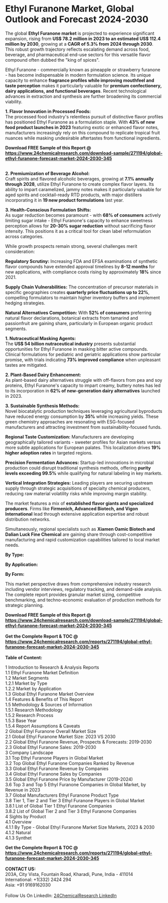 <h1>Ethyl Furanone Market, Global Outlook and Forecast 2024-2030</h1><p>The global <strong>Ethyl Furanone market</strong> is projected to experience significant expansion, rising from <strong>US$ 78.2 million in 2023 to an estimated US$ 112.4 million by 2030</strong>, growing at a <strong>CAGR of 5.3% from 2024 through 2030</strong>. This robust growth trajectory reflects escalating demand across food, beverage, and pharmaceutical end-use sectors for this versatile flavor compound often dubbed the "king of spices".</p><p>Ethyl Furanone - commercially known as pineapple or strawberry furanone - has become indispensable in modern formulation science. Its unique capacity to enhance <strong>fragrance profiles while improving mouthfeel and taste perception</strong> makes it particularly valuable for <strong>premium confectionery, dairy applications, and functional beverages</strong>. Recent technological advances in extraction and synthesis are further broadening its commercial viability.</p><p><strong>1. Flavor Innovation in Processed Foods:</strong><br>
The processed food industry's relentless pursuit of distinctive flavor profiles has positioned Ethyl Furanone as a formulation staple. With <strong>43% of new food product launches in 2023</strong> featuring exotic or enhanced flavor notes, manufacturers increasingly rely on this compound to replicate tropical fruit nuances while masking undesirable aftertastes from functional ingredients.</p><div><b>Download FREE Sample of this Report @ 
            <a href="https://www.24chemicalresearch.com/download-sample/271194/global-ethyl-furanone-forecast-market-2024-2030-345">
            https://www.24chemicalresearch.com/download-sample/271194/global-ethyl-furanone-forecast-market-2024-2030-345</a></b></div><br><p><strong>2. Premiumization of Beverage Alcohol:</strong><br>
Craft spirits and flavored alcoholic beverages, growing at <strong>7.1% annually through 2028</strong>, utilize Ethyl Furanone to create complex flavor layers. Its ability to impart caramelized, jammy notes makes it particularly valuable for aged spirits and cocktail-ready RTD products, with major distillers incorporating it in <strong>19 new product formulations</strong> last year.</p><p><strong>3. Health-Conscious Formulation Shifts:</strong><br>
As sugar reduction becomes paramount - with <strong>68% of consumers</strong> actively limiting sugar intake - Ethyl Furanone's capacity to enhance sweetness perception allows for <strong>20-30% sugar reduction</strong> without sacrificing flavor intensity. This positions it as a critical tool for clean label reformulation across categories.</p><p>While growth prospects remain strong, several challenges merit consideration:</p><p><strong>Regulatory Scrutiny:</strong> Increasing FDA and EFSA examinations of synthetic flavor compounds have extended approval timelines by <strong>8-12 months</strong> for new applications, with compliance costs rising by approximately <strong>18%</strong> since 2021.</p><p><strong>Supply Chain Vulnerabilities:</strong> The concentration of precursor materials in specific geographies creates <strong>quarterly price fluctuations up to 22%</strong>, compelling formulators to maintain higher inventory buffers and implement hedging strategies.</p><p><strong>Natural Alternatives Competition:</strong> With <strong>52% of consumers</strong> preferring natural flavor declarations, botanical extracts from tamarind and passionfruit are gaining share, particularly in European organic product segments.</p><p><strong>1. Nutraceutical Masking Agents:</strong><br>
The <strong>US$ 54 billion nutraceutical industry</strong> presents substantial opportunities for Ethyl Furanone in masking bitter active compounds. Clinical formulations for pediatric and geriatric applications show particular promise, with trials indicating <strong>73% improved compliance</strong> when unpleasant tastes are mitigated.</p><p><strong>2. Plant-Based Dairy Enhancement:</strong><br>
As plant-based dairy alternatives struggle with off-flavors from pea and soy proteins, Ethyl Furanone's capacity to impart creamy, buttery notes has led to its incorporation in <strong>62% of new-generation dairy alternatives</strong> launched in 2023.</p><p><strong>3. Sustainable Synthesis Methods:</strong><br>
Novel biocatalytic production techniques leveraging agricultural byproducts have reduced energy consumption by <strong>35%</strong> while increasing yields. These green chemistry approaches are resonating with ESG-focused manufacturers and attracting investment from sustainability-focused funds.</p><p><strong>Regional Taste Customization:</strong> Manufacturers are developing geographically tailored variants - sweeter profiles for Asian markets versus more subtle applications for European palates. This localization drives <strong>19% higher adoption rates</strong> in targeted regions.</p><p><strong>Precision Fermentation Advances:</strong> Startup-led innovations in microbial production could disrupt traditional synthesis methods, offering <strong>purity levels exceeding 99.5%</strong> while qualifying for natural labeling in key markets.</p><p><strong>Vertical Integration Strategies:</strong> Leading players are securing upstream supply through strategic acquisitions of specialty chemical producers, reducing raw material volatility risks while improving margin stability.</p><p>The market features a mix of <strong>established flavor giants and specialized producers</strong>. Firms like <strong>Firmenich, Advanced Biotech, and Vigon International</strong> lead through extensive application expertise and robust distribution networks.</p><p>Simultaneously, regional specialists such as <strong>Xiamen Oamic Biotech and Dalian Luck Fine Chemical</strong> are gaining share through cost-competitive manufacturing and rapid customization capabilities tailored to local market needs.</p><p><strong>By Type:</strong></p><p><strong>By Application:</strong></p><p><strong>By Form:</strong></p><p>This market perspective draws from comprehensive industry research including vendor interviews, regulatory tracking, and demand-side analysis. The complete report provides granular market sizing, competitive benchmarking, and techno-economic evaluation of production methods for strategic planning.</p><div><b>Download FREE Sample of this Report @ 
            <a href="https://www.24chemicalresearch.com/download-sample/271194/global-ethyl-furanone-forecast-market-2024-2030-345">
            https://www.24chemicalresearch.com/download-sample/271194/global-ethyl-furanone-forecast-market-2024-2030-345</a></b></div><br><div><b>Get the Complete Report & TOC @ 
            <a href="https://www.24chemicalresearch.com/reports/271194/global-ethyl-furanone-forecast-market-2024-2030-345">
            https://www.24chemicalresearch.com/reports/271194/global-ethyl-furanone-forecast-market-2024-2030-345</a></b></div><br>
            <b>Table of Content:</b><p>1 Introduction to Research & Analysis Reports<br />
    1.1 Ethyl Furanone Market Definition<br />
    1.2 Market Segments<br />
        1.2.1 Market by Type<br />
        1.2.2 Market by Application<br />
    1.3 Global Ethyl Furanone Market Overview<br />
    1.4 Features & Benefits of This Report<br />
    1.5 Methodology & Sources of Information<br />
        1.5.1 Research Methodology<br />
        1.5.2 Research Process<br />
        1.5.3 Base Year<br />
        1.5.4 Report Assumptions & Caveats<br />
2 Global Ethyl Furanone Overall Market Size<br />
    2.1 Global Ethyl Furanone Market Size: 2023 VS 2030<br />
    2.2 Global Ethyl Furanone Revenue, Prospects & Forecasts: 2019-2030<br />
    2.3 Global Ethyl Furanone Sales: 2019-2030<br />
3 Company Landscape<br />
    3.1 Top Ethyl Furanone Players in Global Market<br />
    3.2 Top Global Ethyl Furanone Companies Ranked by Revenue<br />
    3.3 Global Ethyl Furanone Revenue by Companies<br />
    3.4 Global Ethyl Furanone Sales by Companies<br />
    3.5 Global Ethyl Furanone Price by Manufacturer (2019-2024)<br />
    3.6 Top 3 and Top 5 Ethyl Furanone Companies in Global Market, by Revenue in 2023<br />
    3.7 Global Manufacturers Ethyl Furanone Product Type<br />
    3.8 Tier 1, Tier 2 and Tier 3 Ethyl Furanone Players in Global Market<br />
        3.8.1 List of Global Tier 1 Ethyl Furanone Companies<br />
        3.8.2 List of Global Tier 2 and Tier 3 Ethyl Furanone Companies<br />
4 Sights by Product<br />
    4.1 Overview<br />
        4.1.1 By Type - Global Ethyl Furanone Market Size Markets, 2023 & 2030<br />
        4.1.2 Natural<br />
        4.1.3 Synthet</p><div><b>Get the Complete Report & TOC @ 
            <a href="https://www.24chemicalresearch.com/reports/271194/global-ethyl-furanone-forecast-market-2024-2030-345">
            https://www.24chemicalresearch.com/reports/271194/global-ethyl-furanone-forecast-market-2024-2030-345</a></b></div><br><b>CONTACT US:</b><br>
            203A, City Vista, Fountain Road, Kharadi, Pune, India - 411014<br>
            International: +1(332) 2424 294<br>
            Asia: +91 9169162030 <br><br>
            Follow Us On LinkedIn: <a href="https://www.linkedin.com/company/24chemicalresearch/">24ChemicalResearch LinkedIn</a>